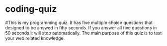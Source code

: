 # coding-quiz
#This is my programming quiz.
It has five multiple choice questions that designed to be answed in fifty seconds. 
If you answer all five questions in 50 seconds it will stop automatically.
The main purpose of this quiz is to test your web related knowledge.
